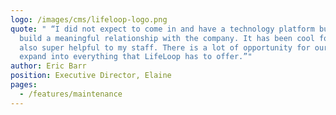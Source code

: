 ```yaml
---
logo: /images/cms/lifeloop-logo.png
quote: " “I did not expect to come in and have a technology platform but also
  build a meaningful relationship with the company. It has been cool for me but
  also super helpful to my staff. There is a lot of opportunity for our team to
  expand into everything that LifeLoop has to offer.”"
author: Eric Barr
position: Executive Director, Elaine
pages:
  - /features/maintenance
---
```


